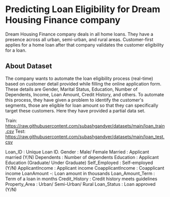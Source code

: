 # Predicting Loan Eligibility for Dream Housing Finance company
Dream Housing Finance company deals in all home loans. They have a presence across all urban, semi-urban, and rural areas. Customer-first applies for a home loan after that company validates the customer eligibility for a loan.

## About Dataset
The company wants to automate the loan eligibility process (real-time) based on customer detail provided while filling the online application form. These details are Gender, Marital Status, Education, Number of Dependents, Income, Loan Amount, Credit History, and others. To automate this process, they have given a problem to identify the customer's segments, those are eligible for loan amount so that they can specifically target these customers. Here they have provided a partial data set.

Train: https://raw.githubusercontent.com/subashgandyer/datasets/main/loan_train.csv
Test: https://raw.githubusercontent.com/subashgandyer/datasets/main/loan_test.csv

Loan_ID : Unique Loan ID.
Gender : Male/ Female
Married : Applicant married (Y/N)
Dependents : Number of dependents
Education : Applicant Education (Graduate/ Under Graduate)
Self_Employed : Self-employed (Y/N)
ApplicantIncome : Applicant income
CoapplicantIncome : Coapplicant income
LoanAmount -: Loan amount in thousands
Loan_Amount_Term : Term of a loan in months
Credit_History : Credit history meets guidelines
Property_Area : Urban/ Semi-Urban/ Rural
Loan_Status : Loan approved (Y/N)
